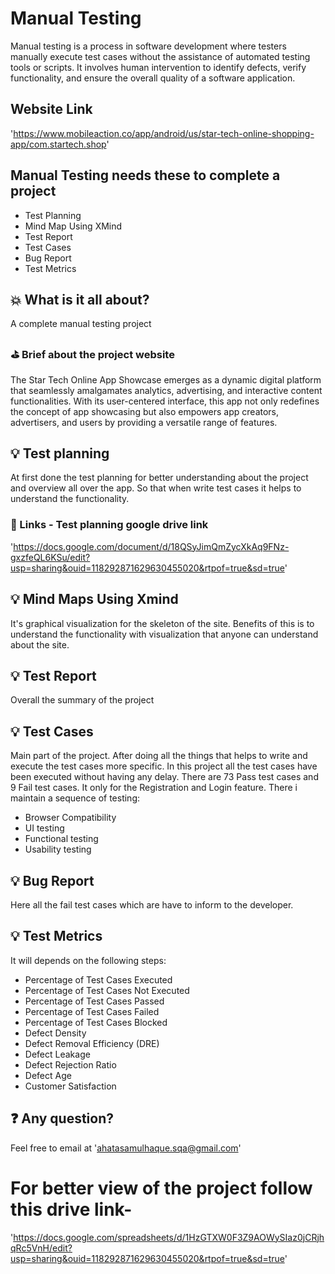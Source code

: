 # Manual Testing
Manual testing is a process in software development where testers manually execute test cases without the assistance of automated testing tools or scripts. It involves human intervention to identify defects, verify functionality, and ensure the overall quality of a software application.
## Website Link 
'https://www.mobileaction.co/app/android/us/star-tech-online-shopping-app/com.startech.shop'
## Manual Testing needs these to complete a project
- Test Planning
- Mind Map Using XMind
- Test Report
- Test Cases
- Bug Report
- Test Metrics

## 💥 What is it all about?
A complete manual testing project 

### ⛳ Brief about the project website
The Star Tech Online App Showcase emerges as a dynamic digital platform that seamlessly amalgamates analytics, advertising, and interactive content functionalities. With its user-centered interface, this app not only redefines the concept of app showcasing but also empowers app creators, advertisers, and users by providing a versatile range of features. 

## 💡 Test planning
At first done the test planning for better understanding about the project and overview all over the app. So that when write test cases it helps to understand the functionality.

### 🔗 Links - Test planning google drive link
'https://docs.google.com/document/d/18QSyJimQmZycXkAq9FNz-gxzfeQL6KSu/edit?usp=sharing&ouid=118292871629630455020&rtpof=true&sd=true'

## 💡 Mind Maps Using Xmind
It's graphical visualization for the skeleton of the site. Benefits of this is to understand the functionality with visualization that anyone can understand about the site.

## 💡 Test Report
Overall the summary of the project

## 💡 Test Cases
Main part of the project. After doing all the things that helps to write and execute the test cases more specific. In this project all the test cases have been executed without having any delay.
There are 73 Pass test cases and 9 Fail test cases. It only for the Registration and Login feature. There i maintain a sequence of testing:
- Browser Compatibility
- UI testing
- Functional testing
- Usability testing

## 💡 Bug Report
Here all the fail test cases which are have to inform to the developer.

## 💡 Test Metrics
It will depends on the following steps:
- Percentage of Test Cases Executed
- Percentage of Test Cases Not Executed
- Percentage of Test Cases Passed
- Percentage of Test Cases Failed
- Percentage of Test Cases Blocked
- Defect Density
- Defect Removal Efficiency (DRE)
- Defect Leakage
- Defect Rejection Ratio
- Defect Age
- Customer Satisfaction

## ❓ Any question?
Feel free to email at 'ahatasamulhaque.sqa@gmail.com'

# For better view of the project follow this drive link-
'https://docs.google.com/spreadsheets/d/1HzGTXW0F3Z9AOWySIaz0jCRjhqRc5VnH/edit?usp=sharing&ouid=118292871629630455020&rtpof=true&sd=true'